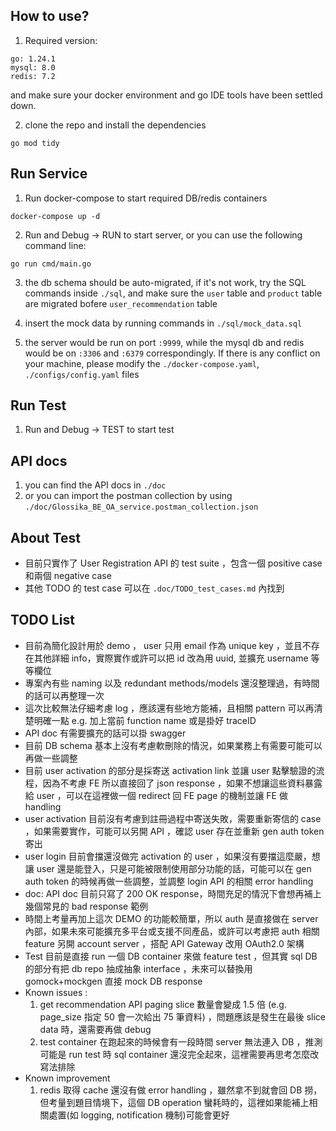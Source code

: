 ## How to use?

1. Required version:

```
go: 1.24.1
mysql: 8.0
redis: 7.2

```

and make sure your docker environment and go IDE tools have been settled down.

2. clone the repo and install the dependencies

`go mod tidy`

## Run Service

1. Run docker-compose to start required DB/redis containers

```
docker-compose up -d
```

2. Run and Debug -> RUN to start server, or you can use the following command line:

```
go run cmd/main.go
```

3. the db schema should be auto-migrated, if it's not work, try the SQL commands inside `./sql`, and make sure the `user` table and `product` table are migrated bofere `user_recommendation` table

4. insert the mock data by running commands in `./sql/mock_data.sql`

5. the server would be run on port `:9999`, while the mysql db and redis would be on `:3306` and `:6379` correspondingly. If there is any conflict on your machine, please modify the `./docker-compose.yaml`, `./configs/config.yaml` files

## Run Test

1.  Run and Debug -> TEST to start test

## API docs

1. you can find the API docs in `./doc`
2. or you can import the postman collection by using `./doc/Glossika_BE_OA_service.postman_collection.json`

## About Test

- 目前只實作了 User Registration API 的 test suite ，包含一個 positive case 和兩個 negative case
- 其他 TODO 的 test case 可以在 `.doc/TODO_test_cases.md` 內找到

## TODO List

- 目前為簡化設計用於 demo ， user 只用 email 作為 unique key ，並且不存在其他詳細 info，實際實作或許可以把 id 改為用 uuid, 並擴充 username 等等欄位
- 專案內有些 naming 以及 redundant methods/models 還沒整理過，有時間的話可以再整理一次
- 這次比較無法仔細考慮 log ，應該還有些地方能補，且相關 pattern 可以再清楚明確一點 e.g. 加上當前 function name 或是掛好 traceID
- API doc 有需要擴充的話可以掛 swagger
- 目前 DB schema 基本上沒有考慮軟刪除的情況，如果業務上有需要可能可以再做一些調整
- 目前 user activation 的部分是採寄送 activation link 並讓 user 點擊驗證的流程，因為不考慮 FE 所以直接回了 json response ，如果不想讓這些資料暴露給 user ，可以在這裡做一個 redirect 回 FE page 的機制並讓 FE 做 handling
- user activation 目前沒有考慮到註冊過程中寄送失敗，需要重新寄信的 case ，如果需要實作，可能可以另開 API ，確認 user 存在並重新 gen auth token 寄出
- user login 目前會擋還沒做完 activation 的 user ，如果沒有要擋這麼嚴，想讓 user 還是能登入，只是可能被限制使用部分功能的話，可能可以在 gen auth token 的時候再做一些調整，並調整 login API 的相關 error handling
- doc: API doc 目前只寫了 200 OK response，時間充足的情況下會想再補上幾個常見的 bad response 範例
- 時間上考量再加上這次 DEMO 的功能較簡單，所以 auth 是直接做在 server 內部，如果未來可能擴充多平台或支援不同產品，或許可以考慮把 auth 相關 feature 另開 account server ，搭配 API Gateway 改用 OAuth2.0 架構
- Test 目前是直接 run 一個 DB container 來做 feature test ，但其實 sql DB 的部分有把 db repo 抽成抽象 interface ，未來可以替換用 gomock+mockgen 直接 mock DB response
- Known issues :
  1. get recommendation API paging slice 數量會變成 1.5 倍 (e.g. page_size 指定 50 會一次給出 75 筆資料) ，問題應該是發生在最後 slice data 時，還需要再做 debug
  2. test container 在跑起來的時候會有一段時間 server 無法連入 DB ，推測可能是 run test 時 sql container 還沒完全起來，這裡需要再思考怎麼改寫法排除
- Known improvement
  1. redis 取得 cache 還沒有做 error handling ，雖然拿不到就會回 DB 撈，但考量到題目情境下，這個 DB operation 蠻耗時的，這裡如果能補上相關處置(如 logging, notification 機制)可能會更好
